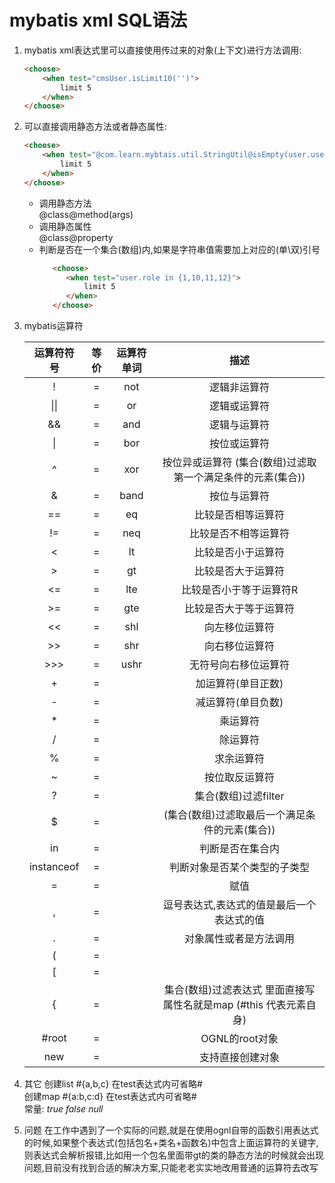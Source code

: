 # mybatis xml SQL语法

1. mybatis xml表达式里可以直接使用传过来的对象(上下文)进行方法调用:
    ```html
    <choose>
        <when test="cmsUser.isLimit10('')">
            limit 5
        </when>
    </choose>
    ```
2. 可以直接调用静态方法或者静态属性:
    ```html
    <choose>
        <when test="@com.learn.mybtais.util.StringUtil@isEmpty(user.username)">
            limit 5
        </when>    
    </choose>
    ```
    + 调用静态方法  
      @class@method(args)
    + 调用静态属性  
      @class@property
    + 判断是否在一个集合(数组)内,如果是字符串值需要加上对应的(单\双)引号
      ```html
         <choose>
            <when test="user.role in {1,10,11,12}">
                limit 5
            </when>
         </choose>
      ```
3. mybatis运算符

   |   运算符符号    | 等价 | 运算符单词 |                      描述                       |
   |:----------:|:--:|:-----:|:---------------------------------------------:|
   |     !      | =  |  not  |                    逻辑非运算符                     |
   |    \|\|    | =  |  or   |                    逻辑或运算符                     |
   |     &&     | =  |  and  |                    逻辑与运算符                     |
   |     \|     | =  |  bor  |                    按位或运算符                     |
   |     ^      | =  |  xor  |      按位异或运算符  (集合(数组)过滤取第一个满足条件的元素(集合))       |
   |     &      | =  | band  |                    按位与运算符                     |
   |     ==     | =  |  eq   |                   比较是否相等运算符                   |
   |     !=     | =  |  neq  |                  比较是否不相等运算符                   |
   |     <      | =  |  lt   |                   比较是否小于运算符                   |
   |     \>     | =  |  gt   |                   比较是否大于运算符                   |
   |     <=     | =  |  lte  |                 比较是否小于等于运算符R                  |
   |     >=     | =  |  gte  |                  比较是否大于等于运算符                  |
   |     <<     | =  |  shl  |                    向左移位运算符                    |
   |    \>\>    | =  |  shr  |                    向右移位运算符                    |
   |   \>\>\>   | =  | ushr  |                  无符号向右移位运算符                   |
   |     +      | =  |       |                  加运算符(单目正数)                   |
   |     -      | =  |       |                  减运算符(单目负数)                   |
   |     *      | =  |       |                     乘运算符                      |
   |     /      | =  |       |                     除运算符                      |
   |     %      | =  |       |                     求余运算符                     |
   |     ~      | =  |       |                    按位取反运算符                    |
   |     ?      | =  |       |                集合(数组)过滤filter                 |
   |     $      | =  |       |          (集合(数组)过滤取最后一个满足条件的元素(集合))           |
   |     in     | =  |       |                   判断是否在集合内                    |
   | instanceof | =  |       |                判断对象是否某个类型的子类型                 |
   |     =      | =  |       |                      赋值                       |
   |     ,      | =  |       |             逗号表达式,表达式的值是最后一个表达式的值             |
   |     .      | =  |       |                  对象属性或者是方法调用                  |
   |     (      | =  |       |                                               |
   |     [      | =  |       |                                               |
   |     {      | =  |       | 集合(数组)过滤表达式    里面直接写属性名就是map   (#this 代表元素自身) |
   |   #root    | =  |       |                  OGNL的root对象                  |
   |    new     | =  |       |                   支持直接创建对象                    |
4. 其它
   创建list   #{a,b,c}  在test表达式内可省略#  
   创建map    #{a:b,c:d}  在test表达式内可省略#  
   常量:
   *true*
   *false*
   *null*
5. 问题
   在工作中遇到了一个实际的问题,就是在使用ognl自带的函数引用表达式的时候,如果整个表达式(包括包名+类名+函数名)中包含上面运算符的关键字,则表达式会解析报错,比如用一个包名里面带gt的类的静态方法的时候就会出现问题,目前没有找到合适的解决方案,只能老老实实地改用普通的运算符去改写
